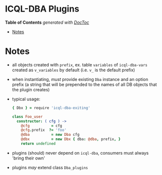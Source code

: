 

# ICQL-DBA Plugins


<!-- START doctoc generated TOC please keep comment here to allow auto update -->
<!-- DON'T EDIT THIS SECTION, INSTEAD RE-RUN doctoc TO UPDATE -->
**Table of Contents**  *generated with [DocToc](https://github.com/thlorenz/doctoc)*

- [Notes](#notes)

<!-- END doctoc generated TOC please keep comment here to allow auto update -->


# Notes

* all objects created with `prefix`, ex. table `variables` of `icql-dba-vars` created as `v_variables`
  by default (i.e. `v_` is the default prefix)
* when instantiating, *must* provide existing `Dba` instance and an option prefix (a string that will be
  prepended to the names of all DB objects that the plugin creates)
* typical usage:

  ```coffee
  { Dbx } = require 'icql-dba-exiting'

  class Foo_user
    constructor: ( cfg ) ->
      @cfg          = cfg
      @cfg.prefix  ?= 'foo'
      @dba          = new Dba cfg
      @dbx          = new Dbx { dba: @dba, prefix, }
      return undefined
  ```

* plugins (should) never depend on `icql-dba`, consumers must always 'bring their own'
* plugins *may* extend class `Dba_plugins`







